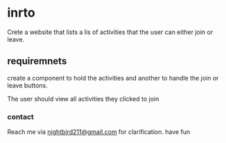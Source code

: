 # inrto
Crete a website that lists a lis of activities that the user can either join or leave. 

## requiremnets
create a component to hold the activities and another to handle the join or leave buttons. 

The user should view all activities they clicked to join


### contact
Reach me via nightbird211@gmail.com for clarification. have fun